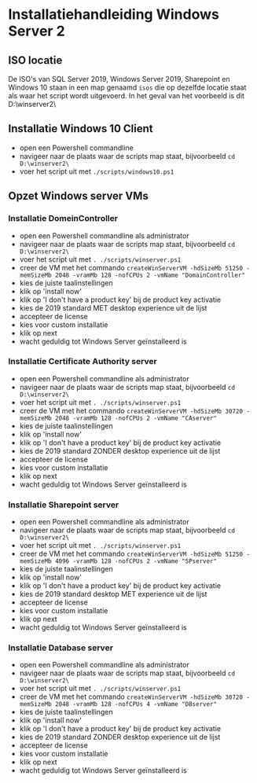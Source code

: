 # Installatiehandleiding Windows Server 2

## ISO locatie

De ISO's van SQL Server 2019, Windows Server 2019, Sharepoint en Windows 10 staan in een map genaamd `isos` die op dezelfde locatie staat als waar het script wordt uitgevoerd. In het geval van het voorbeeld is dit D:\winserver2\

## Installatie Windows 10 Client

- open een Powershell commandline
- navigeer naar de plaats waar de scripts map staat, bijvoorbeeld `cd D:\winserver2\`
- voer het script uit met `./scripts/windows10.ps1`

## Opzet Windows server VMs


### Installatie DomeinController

- open een Powershell commandline als administrator
- navigeer naar de plaats waar de scripts map staat, bijvoorbeeld `cd D:\winserver2\`
- voer het script uit met `. ./scripts/winserver.ps1`
- creer de VM met het commando `createWinServerVM -hdSizeMb 51250 -memSizeMb 2048 -vramMb 128 -nofCPUs 2 -vmName "DomainController"`
- kies de juiste taalinstellingen
- klik op 'install now'
- klik op 'I don't have a product key' bij de product key activatie
- kies de 2019 standard MET desktop experience uit de lijst
- accepteer de license
- kies voor custom installatie
- klik op next
- wacht geduldig tot Windows Server geïnstalleerd is

### Installatie Certificate Authority server

- open een Powershell commandline als administrator
- navigeer naar de plaats waar de scripts map staat, bijvoorbeeld `cd D:\winserver2\`
- voer het script uit met `. ./scripts/winserver.ps1`
- creer de VM met het commando `createWinServerVM -hdSizeMb 30720 -memSizeMb 2048 -vramMb 128 -nofCPUs 2 -vmName "CAserver"`
- kies de juiste taalinstellingen
- klik op 'install now'
- klik op 'I don't have a product key' bij de product key activatie
- kies de 2019 standard ZONDER desktop experience uit de lijst
- accepteer de license
- kies voor custom installatie
- klik op next
- wacht geduldig tot Windows Server geïnstalleerd is

### Installatie Sharepoint server

- open een Powershell commandline als administrator
- navigeer naar de plaats waar de scripts map staat, bijvoorbeeld `cd D:\winserver2\`
- voer het script uit met `. ./scripts/winserver.ps1`
- creer de VM met het commando `createWinServerVM -hdSizeMb 51250 -memSizeMb 4096 -vramMb 128 -nofCPUs 2 -vmName "SPserver"`
- kies de juiste taalinstellingen
- klik op 'install now'
- klik op 'I don't have a product key' bij de product key activatie
- kies de 2019 standard desktop MET experience uit de lijst
- accepteer de license
- kies voor custom installatie
- klik op next
- wacht geduldig tot Windows Server geïnstalleerd is

### Installatie Database server

- open een Powershell commandline als administrator
- navigeer naar de plaats waar de scripts map staat, bijvoorbeeld `cd D:\winserver2\`
- voer het script uit met `. ./scripts/winserver.ps1`
- creer de VM met het commando `createWinServerVM -hdSizeMb 30720 -memSizeMb 2048 -vramMb 128 -nofCPUs 4 -vmName "DBserver"`
- kies de juiste taalinstellingen
- klik op 'install now'
- klik op 'I don't have a product key' bij de product key activatie
- kies de 2019 standard ZONDER desktop experience uit de lijst
- accepteer de license
- kies voor custom installatie
- klik op next
- wacht geduldig tot Windows Server geïnstalleerd is